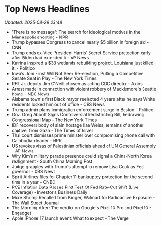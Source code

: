 # Top News Headlines

_Updated: 2025-08-29 23:48_

- 'There is no message': The search for ideological motives in the Minneapolis shooting - NPR
- Trump bypasses Congress to cancel nearly $5 billion in foreign aid - CNN
- Trump ends ex-Vice President Harris' Secret Service protection early after Biden had extended it - AP News
- Katrina inspired a $3B wetlands rebuilding project. Louisiana just killed it. - Politico
- Iowa’s Joni Ernst Will Not Seek Re-election, Putting a Competitive Senate Seat in Play - The New York Times
- RFK Jr. deputy Jim O'Neill chosen as acting CDC director - Axios
- Arrest made in connection with violent robbery of Macklemore's Seattle home - NBC News
- Alabama town's first Black mayor reelected 4 years after he says White residents locked him out of office - CBS News
- Trump admin plans immigration enforcement surge in Boston - Politico
- Gov. Greg Abbott Signs Controversial Redistricting Bill, Redrawing Congressional Map - The New York Times
- IDF recovers body of slain hostage Ilan Weiss, remains of another captive, from Gaza - The Times of Israel
- Thai court dismisses prime minister over compromising phone call with Cambodian leader - NPR
- US revokes visas of Palestinian officials ahead of UN General Assembly - AP News
- Why Kim’s military parade presence could signal a China-North Korea realignment - South China Morning Post
- Judge grapples with Trump's attempt to remove Lisa Cook as Fed governor - CBS News
- Spirit Airlines files for Chapter 11 bankruptcy protection for the second time in a year - CNBC
- PCE Inflation Data Passes First Test Of Fed Rate-Cut Shift (Live Coverage) - Investor's Business Daily
- More Shrimp Recalled from Kroger, Walmart for Radioactive Exposure - The Wall Street Journal
- The Morning After: The verdict on Google's Pixel 10 Pro and Pixel 10 - Engadget
- Apple iPhone 17 launch event: What to expect - The Verge